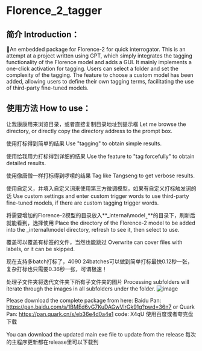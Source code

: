 # Florence_2_tagger

## 简介 Introduction：

🎉An embedded package for Florence-2 for quick interrogator.
This is an attempt at a project written using GPT, which simply integrates the tagging functionality of the Florence model and adds a GUI. It mainly implements a one-click activation for tagging. Users can select a folder and set the complexity of the tagging. The feature to choose a custom model has been added, allowing users to define their own tagging terms, facilitating the use of third-party fine-tuned models.

## 使用方法 How to use：

让我康康用来浏览目录，或者直接复制目录地址到提示框
Let me browse the directory, or directly copy the directory address to the prompt box.

使用打标得到简单的结果
Use "tagging" to obtain simple results.

使用给我用力打标得到详细的结果
Use the feature to "tag forcefully" to obtain detailed results.

使用像唐僧一样打标得到啰嗦的结果
Tag like Tangseng to get verbose results.

使用自定义，并填入自定义词来使用第三方微调模型，如果有自定义打标触发词的话
Use custom settings and enter custom trigger words to use third-party fine-tuned models, if there are custom tagging trigger words.

将需要增加的Florence-2模型的目录放入**_internal\model‸**的目录下，刷新后就能看到，选择使用
Place the directory of the Florence-2 model to be added into the _internal\model directory, refresh to see it, then select to use.

覆盖可以覆盖有标签的文件，当然也能跳过
Overwrite can cover files with labels, or it can be skipped.

现在支持多batch打标了，4090 24batches可以做到简单打标最快0.12秒一张，复杂打标也只需要0.36秒一张，可谓极速！

处理子文件夹将迭代文件夹下所有子文件夹的图片
Processing subfolders will iterate through the images in all subfolders under the folder.
![image](https://github.com/user-attachments/assets/6fb01baa-cdcc-4753-9b8a-17b6a563e090)

Please download the complete package from here:
Baidu Pan: https://pan.baidu.com/s/1BMEd6vG7KuDAGwVlrGk91g?pwd=36n7
or Quark Pan: https://pan.quark.cn/s/eb36e4d0a4e1  code: X4qU
使用百度或者夸克盘下载

You can download the updated main exe file to update from the release
每次的主程序更新都在release里可以下载到



